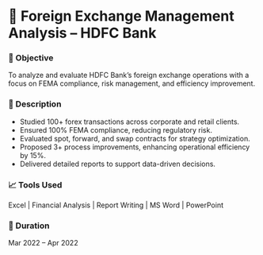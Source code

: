 

# 💱 Foreign Exchange Management Analysis – HDFC Bank

### 🎯 Objective
To analyze and evaluate HDFC Bank’s foreign exchange operations with a focus on FEMA compliance, risk management, and efficiency improvement.

### 📘 Description
- Studied 100+ forex transactions across corporate and retail clients.
- Ensured 100% FEMA compliance, reducing regulatory risk.
- Evaluated spot, forward, and swap contracts for strategy optimization.
- Proposed 3+ process improvements, enhancing operational efficiency by 15%.
- Delivered detailed reports to support data-driven decisions.

### 📈 Tools Used
Excel | Financial Analysis | Report Writing | MS Word | PowerPoint

### 📂 Duration
Mar 2022 – Apr 2022

